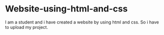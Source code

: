 # Website-using-html-and-css
I am a student and i have created a website by using html and css. So i have to upload my project. 

